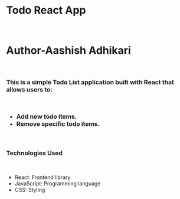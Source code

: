 # Todo React App
<br>
<h1>Author-Aashish Adhikari</h1>
<br>
<h3>This is a simple Todo List application built with React that allows users to:</p>
<br>
<ul>
  <li>Add new todo items.</li>
  <li>Remove specific todo items.</li>
</ul>
<br>
<h3>Technologies Used</h3>
<br>
<ul>
  <li>React: Frontend library</li>
  <li>JavaScript: Programming language</li>
  <li>CSS: Styling</li>
</ul>

